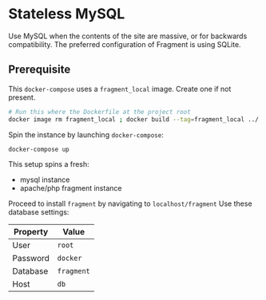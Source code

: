 # Stateless MySQL
Use MySQL when the contents of the site are massive, 
or for backwards compatibility. The preferred configuration of
Fragment is using SQLite.

## Prerequisite
This `docker-compose` uses a `fragment_local` image. Create one
if not present.
```bash
# Run this where the Dockerfile at the project root
docker image rm fragment_local ; docker build --tag=fragment_local ../../.
```

Spin the instance by launching `docker-compose`:
```bash
docker-compose up
```
This setup spins a fresh:

- mysql instance
- apache/php fragment instance

Proceed to install `fragment` by navigating to `localhost/fragment`
Use these database settings:

Property|Value
---|---
User|`root`
Password|`docker`
Database|`fragment`
Host|`db`
